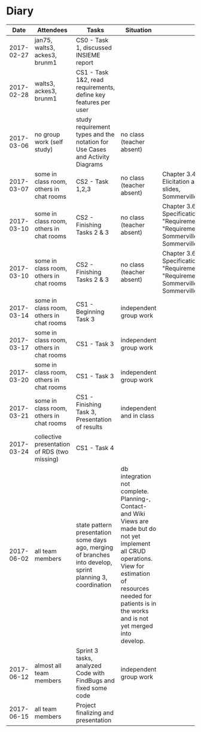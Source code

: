 # Diary

| Date                    | Attendees                                 | Tasks                                                                         | Situation                             | Materials
|-------------------------|-------------------------------------------|-------------------------------------------------------------------------------|---------------------------------------|---------------
| 2017-02-27              | jan75, walts3, ackes3, brunm1             | CS0 - Task 1, discussed INSIEME report                                        |                                       |
| 2017-02-28              | walts3, ackes3, brunm1                    | CS1 - Task 1&2, read requirements, define key features per user               |                                       |
| 2017-03-06              | no group work (self study)                | study requirement types and the notation for Use Cases and Activity Diagrams  | no class (teacher absent)             |
| 2017-03-07              | some in class room, others in chat rooms  | CS2 - Task 1,2,3                                                              | no class (teacher absent)             | Chapter 3.4 "Requirements Elicitation and Analysis" of lecture slides, Sommerville_SE9ed_pp100_109.pdf
| 2017-03-10              | some in class room, others in chat rooms  | CS2 - Finishing Tasks 2 & 3                                                   | no class (teacher absent)             | Chapter 3.6 "Requirements Specification Document", 3.7 "Requirements Validation", 3.8 "Requirements Management", Sommerville_SE9ed_pp094_098.pdf, Sommerville_SE9ed_pp110_114.pdf
| 2017-03-10              | some in class room, others in chat rooms  | CS2 - Finishing Tasks 2 & 3                                                   | no class (teacher absent)             | Chapter 3.6 "Requirements Specification Document", 3.7 "Requirements Validation", 3.8 "Requirements Management", Sommerville_SE9ed_pp094_098.pdf, Sommerville_SE9ed_pp110_114.pdf
| 2017-03-14              | some in class room, others in chat rooms  | CS1 - Beginning Task 3                                                        | independent group work                | 
| 2017-03-17              | some in class room, others in chat rooms  | CS1 - Task 3                                                                  | independent group work                |
| 2017-03-20              | some in class room, others in chat rooms  | CS1 - Task 3                                                                  | independent group work                |
| 2017-03-21              | some in class room, others in chat rooms  | CS1 - Finishing Task 3, Presentation of results                               | independent and in class              |
| 2017-03-24              | collective presentation of RDS (two missing)  | CS1 - Task 4  
| 2017-06-02              | all team members                          | state pattern presentation some days ago, merging of branches into develop, sprint planning 3, coordination| db integration not complete. Planning-, Contact- and Wiki Views are made but do not yet implement all CRUD operations. View for estimation of resources needed for patients is in the works and is not yet merged into develop.
| 2017-06-12              | almost all team members | Sprint 3 tasks, analyzed Code with FindBugs and fixed some code | independent group work | 
| 2017-06-15              | all team members | Project finalizing and presentation | | 
